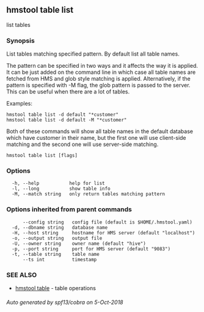 ## hmstool table list

list tables

### Synopsis

List tables matching specified pattern. By default list all table names.

The pattern can be specified in two ways and it affects the way it is applied.
It can be just added on the command line in which case all table names are fetched from HMS
and glob style matching is applied. Alternatively, if the pattern is specified with -M flag,
the glob pattern is passed to the server. This can be useful when there are a lot of tables.

Examples:

    hmstool table list -d default "*customer"
    hmstool table list -d default -M "*customer"

Both of these commands will show all table names in the default database 
which have customer in their name, but the first one will use client-side
matching and the second one will use server-side matching.


```
hmstool table list [flags]
```

### Options

```
  -h, --help           help for list
  -l, --long           show table info
  -M, --match string   only return tables matching pattern
```

### Options inherited from parent commands

```
      --config string   config file (default is $HOME/.hmstool.yaml)
  -d, --dbname string   database name
  -H, --host string     hostname for HMS server (default "localhost")
  -o, --output string   output file
  -U, --owner string    owner name (default "hive")
  -p, --port string     port for HMS server (default "9083")
  -t, --table string    table name
      --ts int          timestamp
```

### SEE ALSO

* [hmstool table](hmstool_table.md)	 - table operations

###### Auto generated by spf13/cobra on 5-Oct-2018
